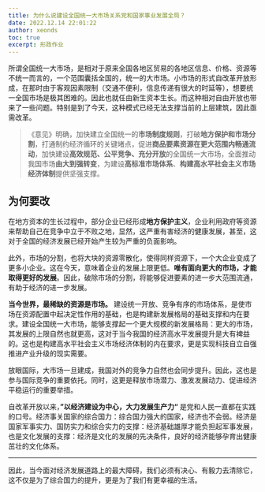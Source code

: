 ```yaml
---
title: 为什么说建设全国统一大市场关系党和国家事业发展全局？
date: 2022.12.14 22:01:22
author: xeonds
toc: true
excerpt: 形政作业
---
```


所谓全国统一大市场，是相对于原来全国各地区贸易的各地区信息、价格、资源等不统一而言的，一个范围囊括全国的，统一的大市场。小市场的形式自改革开放形成，在那时由于客观因素限制（交通不便利，信息传递有很大的时延等），想要统一全国市场是极其困难的。因此也就任由新生资本生长。而这种相对自由开放也带来了一些问题。特别是到了今天，这种模式已经无法支撑当前的上层建筑，因此亟需改革。

>《意见》明确，加快建立全国统一的**市场制度规则**，打破**地方保护和市场分割**，打通制约经济循环的关键堵点，促进**商品要素资源在更大范围内畅通流动**，加快建设**高效规范、公平竞争、充分开放**的全国统一大市场，全面推动我国市场**由大到强转变**，为建设**高标准市场体系**、**构建高水平社会主义市场经济体制**提供坚强支撑。

## 为何要改

在地方资本的生长过程中，部分企业已经形成**地方保护主义**，企业利用政府等资源来帮助自己在竞争中立于不败之地，显然，这严重有害经济的健康发展，甚至，这对于全国的经济发展已经开始产生较为严重的负面影响。

此外，市场的分割，也将大块的资源零散化，使得同样资源下，一个大企业变成了更多小企业。这在今天，意味着企业的发展上限更低。**唯有面向更大的市场，才能取得更好的发展**。因此，破除市场的分割，将能够促进要素的进一步大范围流通，有助于经济的进一步发展。

**当今世界，最稀缺的资源是市场。** 建设统一开放、竞争有序的市场体系，是使市场在资源配置中起决定性作用的基础，也是构建新发展格局的基础支撑和内在要求。建设全国统一大市场，能够支撑起一个更大规模的新发展格局：更大的市场，其发展的上限自然也就更高，这对于当今我国的经济高水平发展提升是大有裨益的。这也是构建高水平社会主义市场经济体制的内在要求，更是实现科技自立自强推进产业升级的现实需要。

放眼国际，大市场一旦建成，我国对外的竞争力自然也会同步提升。因此，这也是参与国际竞争的重要依托。同时，这更是释放市场潜力、激发发展动力、促进经济平稳运行的重要举措。

自改革开放以来，**”以经济建设为中心，大力发展生产力“** 是党和人民一直都在实践的口号。经济事关国家的综合国力：综合国力强大的国家，经济也不会弱。经济是国家军事实力、国防实力和综合实力的支撑：经济基础雄厚才能负担起军事发展，也是文化发展的支撑：经济是文化的发展的先决条件，良好的经济能够孕育出健康茁壮的文化体系。

---

因此，当今面对经济发展道路上的最大障碍，我们必须有决心、有毅力去清除它，这不仅是为了综合国力的提升，更是为了我们有更幸福的生活。